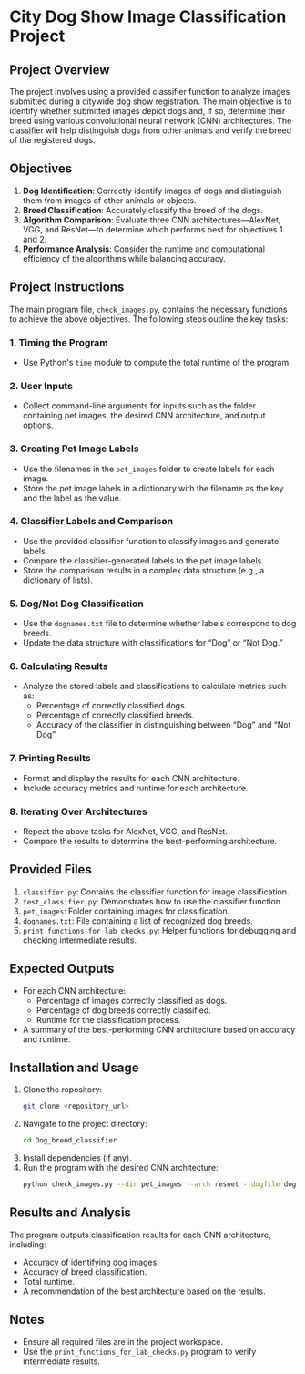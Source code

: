 # City Dog Show Image Classification Project

## Project Overview
The project involves using a provided classifier function to analyze images submitted during a citywide dog show registration. The main objective is to identify whether submitted images depict dogs and, if so, determine their breed using various convolutional neural network (CNN) architectures. The classifier will help distinguish dogs from other animals and verify the breed of the registered dogs.

## Objectives
1. **Dog Identification**: Correctly identify images of dogs and distinguish them from images of other animals or objects.
2. **Breed Classification**: Accurately classify the breed of the dogs.
3. **Algorithm Comparison**: Evaluate three CNN architectures—AlexNet, VGG, and ResNet—to determine which performs best for objectives 1 and 2.
4. **Performance Analysis**: Consider the runtime and computational efficiency of the algorithms while balancing accuracy.

## Project Instructions
The main program file, `check_images.py`, contains the necessary functions to achieve the above objectives. The following steps outline the key tasks:

### 1. Timing the Program
- Use Python's `time` module to compute the total runtime of the program.

### 2. User Inputs
- Collect command-line arguments for inputs such as the folder containing pet images, the desired CNN architecture, and output options.

### 3. Creating Pet Image Labels
- Use the filenames in the `pet_images` folder to create labels for each image.
- Store the pet image labels in a dictionary with the filename as the key and the label as the value.

### 4. Classifier Labels and Comparison
- Use the provided classifier function to classify images and generate labels.
- Compare the classifier-generated labels to the pet image labels.
- Store the comparison results in a complex data structure (e.g., a dictionary of lists).

### 5. Dog/Not Dog Classification
- Use the `dognames.txt` file to determine whether labels correspond to dog breeds.
- Update the data structure with classifications for “Dog” or “Not Dog.”

### 6. Calculating Results
- Analyze the stored labels and classifications to calculate metrics such as:
  - Percentage of correctly classified dogs.
  - Percentage of correctly classified breeds.
  - Accuracy of the classifier in distinguishing between “Dog” and “Not Dog”.

### 7. Printing Results
- Format and display the results for each CNN architecture.
- Include accuracy metrics and runtime for each architecture.

### 8. Iterating Over Architectures
- Repeat the above tasks for AlexNet, VGG, and ResNet.
- Compare the results to determine the best-performing architecture.

## Provided Files
1. `classifier.py`: Contains the classifier function for image classification.
2. `test_classifier.py`: Demonstrates how to use the classifier function.
3. `pet_images`: Folder containing images for classification.
4. `dognames.txt`: File containing a list of recognized dog breeds.
5. `print_functions_for_lab_checks.py`: Helper functions for debugging and checking intermediate results.

## Expected Outputs
- For each CNN architecture:
  - Percentage of images correctly classified as dogs.
  - Percentage of dog breeds correctly classified.
  - Runtime for the classification process.
- A summary of the best-performing CNN architecture based on accuracy and runtime.

## Installation and Usage
1. Clone the repository:
   ```bash
   git clone <repository_url>
   ```
2. Navigate to the project directory:
   ```bash
   cd Dog_breed_classifier
   ```
3. Install dependencies (if any).
4. Run the program with the desired CNN architecture:
   ```bash
   python check_images.py --dir pet_images --arch resnet --dogfile dognames.txt
   ```

## Results and Analysis
The program outputs classification results for each CNN architecture, including:
- Accuracy of identifying dog images.
- Accuracy of breed classification.
- Total runtime.
- A recommendation of the best architecture based on the results.

## Notes
- Ensure all required files are in the project workspace.
- Use the `print_functions_for_lab_checks.py` program to verify intermediate results.

